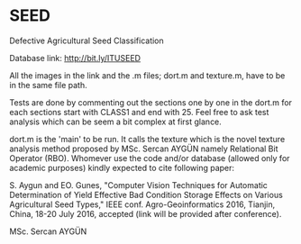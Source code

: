 # SEED
Defective Agricultural Seed Classification

Database link: http://bit.ly/ITUSEED

All the images in the link and the .m files; dort.m and texture.m, have to be in the same file path. 

Tests are done by commenting out the sections one by one in the dort.m for each sections start with CLASS1 and end with 25. Feel free to ask test analysis which can be seem a bit complex at first glance.

dort.m is the 'main' to be run. It calls the texture which is the novel texture analysis method proposed by MSc. Sercan AYGÜN namely Relational Bit Operator (RBO). Whomever use the code and/or database (allowed only for academic purposes) kindly expected to cite following paper:

S. Aygun and EO. Gunes, "Computer Vision Techniques for Automatic Determination of Yield Effective Bad Condition Storage Effects on Various Agricultural Seed Types," IEEE conf. Agro-Geoinformatics 2016, Tianjin, China, 18-20 July 2016, accepted (link will be provided after conference).

MSc. Sercan AYGÜN
